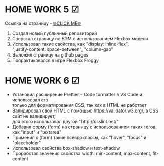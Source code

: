 <h1>HOME WORK 5 ☑</h1>

Ссылка на страницу - <a href="https://filinator.github.io/BEM_FLEX/">🌐CLICK ME🌐</a>
  
<ol>
  <li>Создал новый публичный репозиторий</li>
  <li>Сверстал страницу по БЭМ с использованием Flexbox модели</li>
  <li>Использовал такие свойства, как "display: inline-flex", <br> "justify-content: space-between", "column-gap"</li>
  <li>Выложил страницу на github pages</li>
  <li>Попрактиковался в игре Flexbox Froggy</li>
</ol>

<h1>HOME WORK 6 ☑</h1>
<ul>
  <li>Установил расширение Prettier - Code formatter в VS Code и использовал его<br> только для форматирования CSS, так как в HTML не работает</li>
  <li>Валидировал свой HTML с помощью https://validator.w3.org/, а CSS сайт не валидирует,<br> для этого использовал другой "http://csslint.net/"</li>
  <li>Добавил форму (form) на страницу с использованием таких тегов, как "input" и "textarea"</li>
  <li>Применил к (form) такие псевдоклассы, как "hover", "focus" и "placeholder"</li>
  <li>Использовал свойства box-shadow и text-shadow</li>
  <li>Проработал значения свойства width: min-content, max-content, fit-content</li>
</ul>



